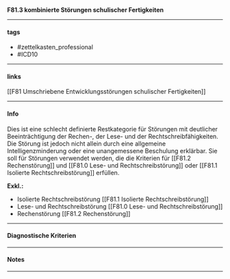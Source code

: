 __F81.3 kombinierte Störungen schulischer Fertigkeiten__

___________________________________________
#### tags

- #zettelkasten_professional
- #ICD10 
___________________________________________
#### links

[[F81 Umschriebene Entwicklungsstörungen schulischer Fertigkeiten]]

___________________________________________
#### Info
Dies ist eine schlecht definierte Restkategorie für Störungen mit deutlicher Beeinträchtigung der Rechen-, der Lese- und der Rechtschreibfähigkeiten. Die Störung ist jedoch nicht allein durch eine allgemeine Intelligenzminderung oder eine unangemessene Beschulung erklärbar. Sie soll für Störungen verwendet werden, die die Kriterien für [[F81.2 Rechenstörung]] und [[F81.0 Lese- und Rechtschreibstörung]] oder [[F81.1 Isolierte Rechtschreibstörung]] erfüllen.

**Exkl.:**
- Isolierte Rechtschreibstörung [[F81.1 Isolierte Rechtschreibstörung]]
- Lese- und Rechtschreibstörung [[F81.0 Lese- und Rechtschreibstörung]]
- Rechenstörung [[F81.2 Rechenstörung]]
___________________________________________
#### Diagnostische Kriterien

___________________________________________
#### Notes

___________________________________________


